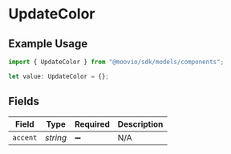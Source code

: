 # UpdateColor

## Example Usage

```typescript
import { UpdateColor } from "@moovio/sdk/models/components";

let value: UpdateColor = {};
```

## Fields

| Field              | Type               | Required           | Description        |
| ------------------ | ------------------ | ------------------ | ------------------ |
| `accent`           | *string*           | :heavy_minus_sign: | N/A                |